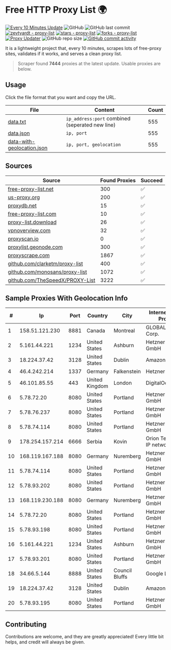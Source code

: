 
# Free HTTP Proxy List 🌍

[![Every 10 Minutes Update](https://github.com/mertguvencli/http-proxy-list/actions/workflows/main.yml/badge.svg?branch=main)](https://github.com/mertguvencli/http-proxy-list/actions/workflows/main.yml)
![GitHub](https://img.shields.io/github/license/mertguvencli/http-proxy-list)
![GitHub last commit](https://img.shields.io/github/last-commit/mertguvencli/http-proxy-list)
[![zevtyardt - proxy-list](https://img.shields.io/static/v1?label=zevtyardt&message=proxy-list&color=blue&logo=github)](https://github.com/zevtyardt/proxy-list "Go to GitHub repo")
[![stars - proxy-list](https://img.shields.io/github/stars/zevtyardt/proxy-list?style=social)](https://github.com/zevtyardt/proxy-list)
[![forks - proxy-list](https://img.shields.io/github/forks/zevtyardt/proxy-list?style=social)](https://github.com/zevtyardt/proxy-list)
[![Proxy Updater](https://github.com/zevtyardt/proxy-list/workflows/Proxy%20Updater/badge.svg)](https://github.com/zevtyardt/proxy-list/actions?query=workflow:"Proxy+Updater")
![GitHub repo size](https://img.shields.io/github/repo-size/zevtyardt/proxy-list)
[![GitHub commit activity](https://img.shields.io/github/commit-activity/m/zevtyardt/proxy-list?logo=commits)](https://github.com/zevtyardt/proxy-list/commits/main)

It is a lightweight project that, every 10 minutes, scrapes lots of free-proxy sites, validates if it works, and serves a clean proxy list.

> Scraper found **7444** proxies at the latest update. Usable proxies are below.

## Usage

Click the file format that you want and copy the URL.

|File|Content|Count|
|----|-------|-----|
|[data.txt](https://raw.githubusercontent.com/mertguvencli/http-proxy-list/main/proxy-list/data.txt)|`ip_address:port` combined (seperated new line)|555|
|[data.json](https://raw.githubusercontent.com/mertguvencli/http-proxy-list/main/proxy-list/data.json)|`ip, port`|555|
|[data-with-geolocation.json](https://raw.githubusercontent.com/mertguvencli/http-proxy-list/main/proxy-list/data-with-geolocation.json)|`ip, port, geolocation`|555|

## Sources

|Source|Found Proxies|Succeed|
|------|-------------|-------|
|[free-proxy-list.net](https://free-proxy-list.net)|300|✅|
|[us-proxy.org](https://www.us-proxy.org)|200|✅|
|[proxydb.net](http://proxydb.net)|15|✅|
|[free-proxy-list.com](https://free-proxy-list.com/?page=&port=&type%5B%5D=http&type%5B%5D=https&up_time=0&search=Search)|10|✅|
|[proxy-list.download](https://www.proxy-list.download/HTTP)|26|✅|
|[vpnoverview.com](https://vpnoverview.com/privacy/anonymous-browsing/free-proxy-servers)|32|✅|
|[proxyscan.io](https://www.proxyscan.io)|0|✅|
|[proxylist.geonode.com](https://proxylist.geonode.com/api/proxy-list?limit=300&page=1&sort_by=lastChecked&sort_type=desc&protocols=http,https)|300|✅|
|[proxyscrape.com](https://api.proxyscrape.com/v2/?request=displayproxies&protocol=http&timeout=10000&country=all&ssl=all&anonymity=all)|1867|✅|
|[github.com/clarketm/proxy-list](https://raw.githubusercontent.com/clarketm/proxy-list/master/proxy-list-raw.txt)|400|✅|
|[github.com/monosans/proxy-list](https://raw.githubusercontent.com/monosans/proxy-list/main/proxies/http.txt)|1072|✅|
|[github.com/TheSpeedX/PROXY-List](https://raw.githubusercontent.com/TheSpeedX/PROXY-List/master/http.txt)|3222|✅|


## Sample Proxies With Geolocation Info

|#|Ip|Port|Country|City|Internet Service Provider|
|-|--|----|-------|----|-------------------------|
|1|158.51.121.230|8881|Canada|Montreal|GLOBALTELEHOST Corp.|
|2|5.161.44.221|1234|United States|Ashburn|Hetzner Online GmbH|
|3|18.224.37.42|3128|United States|Dublin|Amazon.com, Inc.|
|4|46.4.242.214|1337|Germany|Falkenstein|Hetzner|
|5|46.101.85.55|443|United Kingdom|London|DigitalOcean|
|6|5.78.72.20|8080|United States|Portland|Hetzner Online GmbH|
|7|5.78.76.237|8080|United States|Portland|Hetzner Online GmbH|
|8|5.78.74.114|8080|United States|Portland|Hetzner Online GmbH|
|9|178.254.157.214|6666|Serbia|Kovin|Orion Telekom ISP IP network|
|10|168.119.167.188|8080|Germany|Nuremberg|Hetzner Online GmbH|
|11|5.78.74.114|8080|United States|Portland|Hetzner Online GmbH|
|12|5.78.93.202|8080|United States|Portland|Hetzner Online GmbH|
|13|168.119.230.188|8080|Germany|Nuremberg|Hetzner Online GmbH|
|14|5.78.72.20|8080|United States|Portland|Hetzner Online GmbH|
|15|5.78.93.198|8080|United States|Portland|Hetzner Online GmbH|
|16|5.161.44.221|1234|United States|Ashburn|Hetzner Online GmbH|
|17|5.78.93.201|8080|United States|Portland|Hetzner Online GmbH|
|18|34.66.5.144|8888|United States|Council Bluffs|Google LLC|
|19|18.224.37.42|3128|United States|Dublin|Amazon.com, Inc.|
|20|5.78.93.195|8080|United States|Portland|Hetzner Online GmbH|



## Contributing

Contributions are welcome, and they are greatly appreciated! Every
little bit helps, and credit will always be given.


